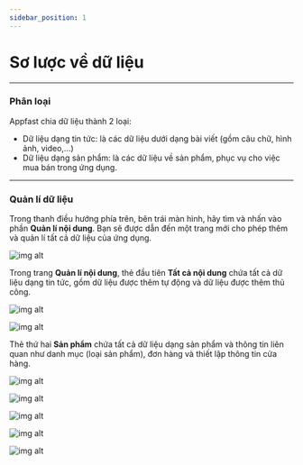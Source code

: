 ```yaml
---
sidebar_position: 1
---
```


# Sơ lược về dữ liệu

---

### Phân loại

Appfast chia dữ liệu thành 2 loại:

- Dữ liệu dạng tin tức: là các dữ liệu dưới dạng bài viết (gồm câu chữ, hình ảnh, video,...)
- Dữ liệu dạng sản phẩm: là các dữ liệu về sản phẩm, phục vụ cho việc mua bán trong ứng dụng.

---

### Quản lí dữ liệu

Trong thanh điều hướng phía trên, bên trái màn hình, hãy tìm và nhấn vào phần **Quản lí nội dung**. Bạn sẽ được dẫn đến một trang mới cho phép thêm và quản lí tất cả dữ liệu của ứng dụng.

![img alt](/img/data/overview/200601-them-du-lieu-dang-tin-tuc-01.jpeg)

Trong trang **Quản lí nội dung**, thẻ đầu tiên **Tất cả nội dung** chứa tất cả dữ liệu dạng tin tức, gồm dữ liệu được thêm tự động và dữ liệu được thêm thủ công.

![img alt](/img/data/overview/200601-quan-li-du-lieu-01.jpeg)

![img alt](/img/data/overview/200601-quan-li-du-lieu-02.jpeg)

Thẻ thứ hai **Sản phẩm** chứa tất cả dữ liệu dạng sản phẩm và thông tin liên quan như danh mục (loại sản phẩm), đơn hàng và thiết lập thông tin cửa hàng.

![img alt](/img/data/overview/200601-quan-li-du-lieu-03.jpeg)

![img alt](/img/data/overview/200601-quan-li-du-lieu-04.jpeg)

![img alt](/img/data/overview/200601-quan-li-du-lieu-05.jpeg)

![img alt](/img/data/overview/200601-quan-li-du-lieu-06.jpeg)

![img alt](/img/data/overview/200601-quan-li-du-lieu-07.jpeg)
